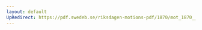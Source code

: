 ```yaml
---
layout: default
UpRedirect: https://pdf.swedeb.se/riksdagen-motions-pdf/1870/mot_1870__ak__00043/mot_1870__ak__00043_002.pdf
---
```

